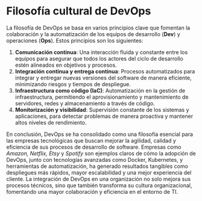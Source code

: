 # Filosofía cultural de DevOps

La filosofía de DevOps se basa en varios principios clave que fomentan la colaboración y la automatización de los equipos de desarrollo (**Dev**) y operaciones (**Ops**). Estos principios son los siguientes:

1. **Comunicación continua**: Una interacción fluida y constante entre los equipos para asegurar que todos los actores del ciclo de desarrollo estén alineados en objetivos y procesos.
2. **Integración continua y entrega continua**: Procesos automatizados para integrar y entregar nuevas versiones del software de manera eficiente, minimizando riesgos y tiempos de despliegue.
3. **Infraestructura como código (IaC)**: Automatización en la gestión de infraestructura, permitiendo el aprovisionamiento y mantenimiento de servidores, redes y almacenamiento a través de código.
4. **Monitorización y visibilidad**: Supervisión constante de los sistemas y aplicaciones, para detectar problemas de manera proactiva y mantener altos niveles de rendimiento.

En conclusión, DevOps se ha consolidado como una filosofía esencial para las empresas tecnológicas que buscan mejorar la agilidad, calidad y eficiencia de sus procesos de desarrollo de software. Empresas como *Amazon, Netflix, Etsy* y *Spotify* son ejemplos claros de cómo la adopción de DevOps, junto con tecnologías avanzadas como Docker, Kubernetes, y herramientas de automatización, ha generado resultados tangibles como despliegues más rápidos, mayor escalabilidad y una mejor experiencia del cliente. La integración de DevOps en una organización no solo mejora sus procesos técnicos, sino que también transforma su cultura organizacional, fomentando una mayor colaboración y eficiencia en el entorno de TI.
